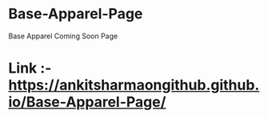 # Base-Apparel-Page
Base Apparel Coming Soon Page

# Link :- https://ankitsharmaongithub.github.io/Base-Apparel-Page/
